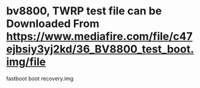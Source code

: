 
# bv8800, TWRP test file can be Downloaded From https://www.mediafire.com/file/c47ejbsiy3yj2kd/36_BV8800_test_boot.img/file

fastboot boot recovery.img
